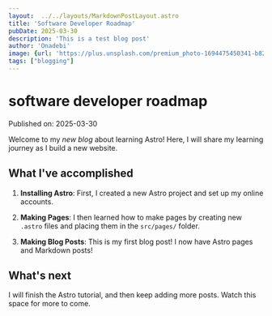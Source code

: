 ```yaml
---
layout:  ../../layouts/MarkdownPostLayout.astro
title: 'Software Developer Roadmap'
pubDate: 2025-03-30
description: 'This is a test blog post'
author: 'Onadebi'
image: {url: 'https://plus.unsplash.com/premium_photo-1694475450341-b826a9d7f7b6?q=80&w=1740&auto=format&fit=crop&ixlib=rb-4.0.3&ixid=M3wxMjA3fDB8MHxwaG90by1wYWdlfHx8fGVufDB8fHx8fA%3D%3D', alt:''}
tags: ["blogging"]
---
```

# software developer roadmap

Published on: 2025-03-30

Welcome to my _new blog_ about learning Astro! Here, I will share my learning journey as I build a new website.

## What I've accomplished

1. **Installing Astro**: First, I created a new Astro project and set up my online accounts.

2. **Making Pages**: I then learned how to make pages by creating new `.astro` files and placing them in the `src/pages/` folder.

3. **Making Blog Posts**: This is my first blog post! I now have Astro pages and Markdown posts!

## What's next

I will finish the Astro tutorial, and then keep adding more posts. Watch this space for more to come.
